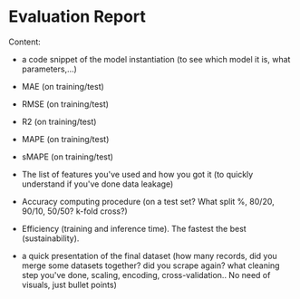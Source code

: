 # Evaluation Report

Content:

* a code snippet of the model instantiation (to see which model it is, what parameters,...)
* MAE (on training/test)
* RMSE (on training/test)
* R2 (on training/test)
* MAPE (on training/test)
* sMAPE (on training/test)
  
* The list of features you've used and how you got it (to quickly understand if you've done data leakage)
  
* Accuracy computing procedure (on a test set? What split %, 80/20, 90/10, 50/50? k-fold cross?)

* Efficiency (training and inference time). The fastest the best (sustainability).

* a quick presentation of the final dataset (how many records, did you merge some datasets together? did you scrape again? what cleaning step you've done, scaling, encoding, cross-validation.. No need of visuals, just bullet points)